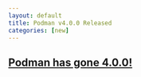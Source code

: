 ```yaml
---
layout: default
title: Podman v4.0.0 Released
categories: [new]
---
```

## [Podman has gone 4.0.0!](https://podman.io/releases/2022/02/22/podman-release-v4.0.0.html)
